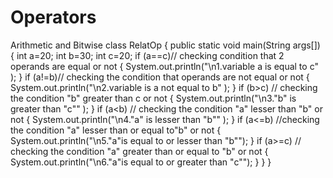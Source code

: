 # Operators
Arithmetic and Bitwise
class RelatOp
{
	public static void main(String args[])
	{
	int a=20;
	int b=30;
	int c=20;
		if (a==c)// checking condition that 2 operands are equal or not
		{
		 System.out.println("\n1.variable a is equal to c" );
		}
		if (a!=b)// checking the condition that operands are not equal or not
		{
			System.out.println("\n2.variable is a not equal to b" );
		}
		if (b>c) // checking the condition "b" greater than c or not 
		{
			System.out.println("\n3.\"b\" is greater than \"c\"" );
		}
		if (a<b) // checking the condition "a" lesser than "b" or not
		{
			System.out.println("\n4.\"a\" is lesser than \"b\"" );
		}
		if (a<=b) //checking the condition "a" lesser than  or equal to"b" or not
		{
			System.out.println("\n5.\"a\"is equal to or lesser than \"b\"");
		}
		if (a>=c) // checking the condition "a" greater than or equal to "b" or not
			{
			System.out.println("\n6.\"a\"is equal to or greater than \"c\"");
			}
	}
}
